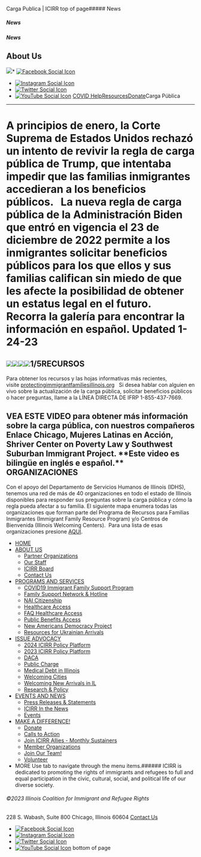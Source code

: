 
Carga Publica | ICIRR
top of page##### News
##### News
##### News
About Us
--------
[![](https://static.wixstatic.com/media/aec63a_8815cbc55c30492bb7f74e734e7d1815~mv2.png/v1/crop/x_0,y_2,w_600,h_131/fill/w_460,h_96,al_c,q_85,usm_0.66_1.00_0.01,enc_auto/aec63a_8815cbc55c30492bb7f74e734e7d1815~mv2.png)](https://www.icirr.org)* [![Facebook Social Icon]()](http://www.facebook.com/ICIRR)
* [![Instagram Social Icon]()](https://www.instagram.com/ICIRR_IL/)
* [![Twitter Social Icon]()](https://twitter.com/icirr?lang=en)
* [![YouTube Social  Icon]()](https://www.youtube.com/user/icirr)
[COVID Help](https://www.icirr.org/covid-19-resource-guide)[Resources](https://www.icirr.org/resources)[Donate](https://illinoiscoalitionforimmigrantandrefugeerights-bloom.kindful.com/?campaign=1242232)Carga Pública
-------------
A principios de enero, la Corte Suprema de Estados Unidos rechazó un intento de revivir la regla de carga pública de Trump, que intentaba impedir que las familias inmigrantes accedieran a los beneficios públicos. 
 
La nueva regla de carga pública de la Administración Biden que entró en vigencia el 23 de diciembre de 2022 permite a los inmigrantes solicitar beneficios públicos para los que ellos y sus familias califican sin miedo de que les afecte la posibilidad de obtener un estatus legal en el futuro.
​
Recorra la galería para encontrar la información en español.
Updated 1-24-23
===============
![](https://static.wixstatic.com/media/f9e919_a41458d561ce4748a68d1f296ad63588~mv2.png/v1/fill/w_49,h_49,al_c,q_85,usm_0.66_1.00_0.01,blur_2,enc_auto/f9e919_a41458d561ce4748a68d1f296ad63588~mv2.png)![](https://static.wixstatic.com/media/f9e919_5ad545966ad840138653c06aaf085f32~mv2.png/v1/fill/w_49,h_49,al_c,q_85,usm_0.66_1.00_0.01,blur_2,enc_auto/f9e919_5ad545966ad840138653c06aaf085f32~mv2.png)![](https://static.wixstatic.com/media/f9e919_b8cccc187ed442f2867517c270422f9b~mv2.png/v1/fill/w_49,h_49,al_c,q_85,usm_0.66_1.00_0.01,blur_2,enc_auto/f9e919_b8cccc187ed442f2867517c270422f9b~mv2.png)![](https://static.wixstatic.com/media/f9e919_a41458d561ce4748a68d1f296ad63588~mv2.png/v1/fill/w_49,h_49,al_c,q_85,usm_0.66_1.00_0.01,blur_2,enc_auto/f9e919_a41458d561ce4748a68d1f296ad63588~mv2.png)1/5RECURSOS
--------
Para obtener los recursos y las hojas informativas más recientes, visite [protectingimmigrantfamiliesillinois.org](https://protectingimmigrantfamiliesillinois.org/)
 
Si desea hablar con alguien en vivo sobre la actualización de la carga pública, solicitar beneficios públicos o hacer preguntas, llame a la LÍNEA DIRECTA DE IFRP 1-855-437-7669.  
  
VEA ESTE VIDEO para obtener más información sobre la carga pública, con nuestros compañeros Enlace Chicago, Mujeres Latinas en Acción, Shriver Center on Poverty Law y Southwest Suburban Immigrant Project. \*\*Este video es bilingüe en inglés e español.\*\*
ORGANIZACIONES
--------------
Con el apoyo del Departamento de Servicios Humanos de Illinois (IDHS), tenemos una red de más de 40 organizaciones en todo el estado de Illinois disponibles para responder sus preguntas sobre la carga pública y cómo la regla pueda afectar a su familia. El siguiente mapa enumera todas las organizaciones que forman parte del Programa de Recursos para Familias Inmigrantes (Immigrant Family Resource Program) y/o Centros de Bienvenida (Illinois Welcoming Centers).
​
Para una lista de esas organizaciones presione [AQUÍ](https://drive.google.com/open?id=1bSO9y59gZ07Y458btrhgSQXVF93yCgqK).
* [HOME](https://www.icirr.org)
* [ABOUT US](https://www.icirr.org/about)
	+ [Partner Organizations](https://www.icirr.org/partner-organizations)
	+ [Our Staff](https://www.icirr.org/our-staff)
	+ [ICIRR Board](https://www.icirr.org/icirr-board)
	+ [Contact Us](https://www.icirr.org/contact)
* [PROGRAMS AND SERVICES](https://www.icirr.org/programs-and-services)
	+ [COVID19 Immigrant Family Support Program](https://www.icirr.org/covidil)
	+ [Family Support Network & Hotline](https://www.icirr.org/fsn)
	+ [NAI Citizenship](https://www.icirr.org/nai)
	+ [Healthcare Access](https://www.icirr.org/healthcare-access)
	+ [FAQ Healthcare Access](https://www.icirr.org/healthcare-faq)
	+ [Public Benefits Access](https://www.icirr.org/public-benefits-access)
	+ [New Americans Democracy Project](https://www.icirr.org/new-americans-democracy-project)
	+ [Resources for Ukrainian Arrivals](https://www.icirr.org/ukrainian-arrivals)
* [ISSUE ADVOCACY](https://www.icirr.org/issue-advocacy)
	+ [2024 ICIRR Policy Platform](https://www.icirr.org/2024-platform)
	+ [2023 ICIRR Policy Platform](https://www.icirr.org/2023-platform)
	+ [DACA](https://www.icirr.org/daca)
	+ [Public Charge](https://www.icirr.org/publiccharge)
	+ [Medical Debt in Illinois](https://www.icirr.org/ilmedicaldebt)
	+ [Welcoming Cities](https://www.icirr.org/welcoming-cities)
	+ [Welcoming New Arrivals in IL](https://www.icirr.org/newarrivals)
	+ [Research & Policy](https://www.icirr.org/research-and-policy)
* [EVENTS AND NEWS](https://www.icirr.org/events-and-news-1)
	+ [Press Releases & Statements](https://www.icirr.org/press)
	+ [ICIRR In the News](https://www.icirr.org/news)
	+ [Events](https://www.icirr.org/event)
* [MAKE A DIFFERENCE!](https://www.icirr.org/make-a-difference)
	+ [Donate](https://illinoiscoalitionforimmigrantandrefugeerights-bloom.kindful.com/)
	+ [Calls to Action](https://www.icirr.org/calls-to-action)
	+ [Join ICIRR Allies - Monthly Sustainers](https://illinoiscoalitionforimmigrantandrefugeerights-bloom.kindful.com/?campaign=1258485)
	+ [Member Organizations](https://www.icirr.org/become-a-member-organization)
	+ [Join Our Team!](https://www.icirr.org/join-our-team)
	+ [Volunteer](https://www.icirr.org/volunteer)
* MORE
Use tab to navigate through the menu items.###### ICIRR is dedicated to promoting the rights of immigrants and refugees to full and equal participation in the civic, cultural, social, and political life of our diverse society.
###### ©2023 Illinois Coalition for Immigrant and Refugee Rights
228 S. Wabash, Suite 800
Chicago, Illinois 60604
[Contact Us](https://www.icirr.org/contact)
* [![Facebook Social Icon]()](http://www.facebook.com/ICIRR)
* [![Instagram Social Icon]()](https://www.instagram.com/ICIRR_IL/)
* [![Twitter Social Icon]()](https://twitter.com/icirr?lang=en)
* [![YouTube Social  Icon]()](https://www.youtube.com/user/icirr)
bottom of page
